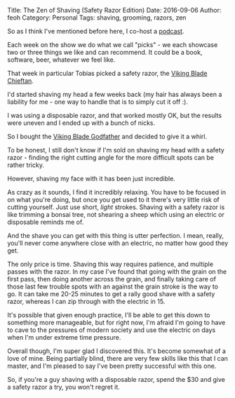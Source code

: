 Title: The Zen of Shaving (Safety Razor Edition)
Date: 2016-09-06
Author: feoh
Category: Personal
Tags: shaving, grooming, razors, zen

So as I think I've mentioned before here, I co-host a [podcast](http://www.pythonpodcast.com/).

Each week on the show we do what we call "picks" - we each showcase two or three things we like and can recommend. It could be a book, software, beer, whatever we feel like.

That week in particular Tobias picked a safety razor, the [Viking Blade Chieftan](http://vikingsblade.com/product/the-chieftain-safety-razor).

I'd started shaving my head a few weeks back (my hair has always been a liability for me - one way to handle that is to simply cut it off :).

I was using a disposable razor, and that worked mostly OK, but the results were uneven and I ended up with a bunch of nicks.

So I bought the [Viking Blade Godfather](http://vikingsblade.com/product/vikings-blade-godfather-safety-razor) and decided to give it a whirl.

To be honest, I still don't know if I'm sold on shaving my head with a safety razor - finding the right cutting angle for the more difficult spots can be rather tricky.

However, shaving my face with it has been just incredible.

As crazy as it sounds, I find it incredibly relaxing. You have to be focused in on what you're doing, but once you get used to it there's very little risk of cutting yourself. Just use short, *light* strokes. Shaving with a safety razor is like trimming a bonsai tree, not shearing a sheep which using an electric or disposable reminds me of.

And the shave you can get with this thing is utter perfection. I mean, really, you'll never come anywhere close with an electric, no matter how good they get.

The only price is time. Shaving this way requires patience, and multiple passes with the razor.  In my case I've found that going with the grain on the first pass, then doing another across the grain, and finally taking care of those last few trouble spots with an against the grain stroke is the way to go. It can take me 20-25 minutes to get a rally good shave with a safety razor, whereas I can zip through with the electric in 15.

It's possible that given enough practice, I'll be able to get this down to something more manageable, but for right now, I'm afraid I'm going to have to cave to the pressures of modern society and use the electric on days when I'm under extreme time pressure.

Overall though, I'm super glad I discovered this. It's become somewhat of a love of mine.  Being partially blind, there are very few skills like this that I can master, and I'm pleased to say I've been pretty successful with this one.

So, if you're a guy shaving with a disposable razor, spend the $30 and give a safety razor a try, you won't regret it.
